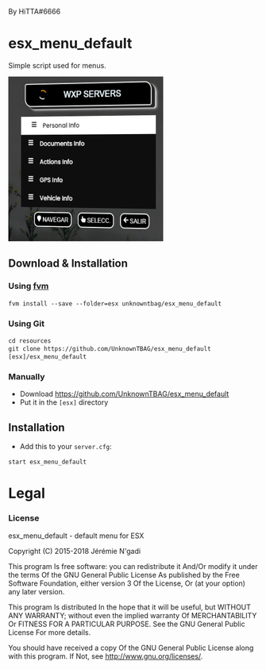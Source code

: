 By HiTTA#6666

# esx_menu_default
Simple script used for menus.

![menu](esx_menu_default/html/img/menu.png)

## Download & Installation

### Using [fvm](https://github.com/qlaffont/fvm-installer)
```
fvm install --save --folder=esx unknowntbag/esx_menu_default
```

### Using Git
```
cd resources
git clone https://github.com/UnknownTBAG/esx_menu_default [esx]/esx_menu_default
```

### Manually
- Download https://github.com/UnknownTBAG/esx_menu_default
- Put it in the `[esx]` directory

## Installation
- Add this to your `server.cfg`:

```
start esx_menu_default
```

# Legal
### License
esx_menu_default - default menu for ESX

Copyright (C) 2015-2018 Jérémie N'gadi

This program Is free software: you can redistribute it And/Or modify it under the terms Of the GNU General Public License As published by the Free Software Foundation, either version 3 Of the License, Or (at your option) any later version.

This program Is distributed In the hope that it will be useful, but WITHOUT ANY WARRANTY; without even the implied warranty Of MERCHANTABILITY Or FITNESS FOR A PARTICULAR PURPOSE. See the GNU General Public License For more details.

You should have received a copy Of the GNU General Public License along with this program. If Not, see http://www.gnu.org/licenses/.
